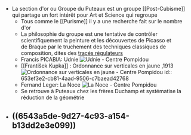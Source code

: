 - La section d'or ou Groupe du Puteaux est un groupe [[Post-Cubisme]] qui partage un fort intérêt pour Art et Science qui regroupe
	- Tous comme le [[Purisme]] il y a une recherche fait sur le nombre d'or
	- La philosophie du groupe est une tentative de contrôler scientifiquement la peinture et les découvertes de Picasso et de Braque par le truchement des techniques classiques de composition, dites des [tracés régulateurs](https://fr.wikipedia.org/wiki/R%C3%A8gles_de_composition_dans_la_peinture_occidentale)
	- Francis PICABIA: Udnie ![Udnie - Centre Pompidou](https://www.centrepompidou.fr/media/picture/61/32/613207ae689ae0c3782951dae3eff012/thumb_large.jpg)
	- [[František Kupka]] : Ordonnance sur verticales en jaune ,1913 ![Ordonnance sur verticales en jaune - Centre Pompidou](https://www.centrepompidou.fr/media/picture/16/cc/16cc255b3a97474d4d0b1e85b97b8668/thumb_large.jpg)
	  id:: 653ef3e2-cb81-4aad-9506-c7baead42768
	- Fernand Leger: La Noce ![La Noce - Centre Pompidou](https://www.centrepompidou.fr/media/picture/da/76/da76fbee4adbbe36e8aed70e400cea93/thumb_large.jpg)
	- Se retrouve à Puteaux chez les frères Duchamp et systématise la réduction de la géométrie
- ((6543a5de-9d27-4c93-a154-b13dd2e3e099))
	-